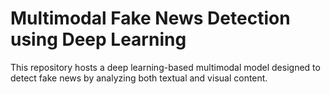 # Multimodal Fake News Detection using Deep Learning
This repository hosts a deep learning-based multimodal model designed to detect fake news by analyzing both textual and visual content.
